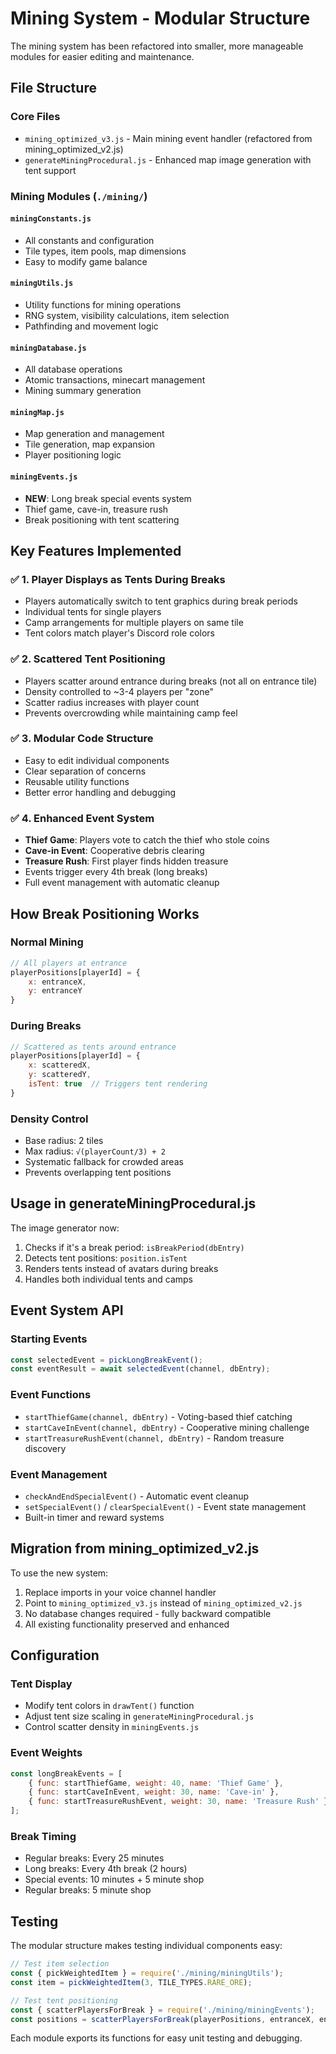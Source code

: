 # Mining System - Modular Structure

The mining system has been refactored into smaller, more manageable modules for easier editing and maintenance.

## File Structure

### Core Files
- `mining_optimized_v3.js` - Main mining event handler (refactored from mining_optimized_v2.js)
- `generateMiningProcedural.js` - Enhanced map image generation with tent support

### Mining Modules (`./mining/`)

#### `miningConstants.js`
- All constants and configuration
- Tile types, item pools, map dimensions
- Easy to modify game balance

#### `miningUtils.js`
- Utility functions for mining operations
- RNG system, visibility calculations, item selection
- Pathfinding and movement logic

#### `miningDatabase.js`
- All database operations
- Atomic transactions, minecart management
- Mining summary generation

#### `miningMap.js`
- Map generation and management
- Tile generation, map expansion
- Player positioning logic

#### `miningEvents.js`
- **NEW**: Long break special events system
- Thief game, cave-in, treasure rush
- Break positioning with tent scattering

## Key Features Implemented

### ✅ 1. Player Displays as Tents During Breaks
- Players automatically switch to tent graphics during break periods
- Individual tents for single players
- Camp arrangements for multiple players on same tile
- Tent colors match player's Discord role colors

### ✅ 2. Scattered Tent Positioning
- Players scatter around entrance during breaks (not all on entrance tile)
- Density controlled to ~3-4 players per "zone"
- Scatter radius increases with player count
- Prevents overcrowding while maintaining camp feel

### ✅ 3. Modular Code Structure
- Easy to edit individual components
- Clear separation of concerns
- Reusable utility functions
- Better error handling and debugging

### ✅ 4. Enhanced Event System
- **Thief Game**: Players vote to catch the thief who stole coins
- **Cave-in Event**: Cooperative debris clearing
- **Treasure Rush**: First player finds hidden treasure
- Events trigger every 4th break (long breaks)
- Full event management with automatic cleanup

## How Break Positioning Works

### Normal Mining
```javascript
// All players at entrance
playerPositions[playerId] = {
    x: entranceX,
    y: entranceY
}
```

### During Breaks
```javascript
// Scattered as tents around entrance
playerPositions[playerId] = {
    x: scatteredX,
    y: scatteredY,
    isTent: true  // Triggers tent rendering
}
```

### Density Control
- Base radius: 2 tiles
- Max radius: `√(playerCount/3) + 2`
- Systematic fallback for crowded areas
- Prevents overlapping tent positions

## Usage in generateMiningProcedural.js

The image generator now:
1. Checks if it's a break period: `isBreakPeriod(dbEntry)`
2. Detects tent positions: `position.isTent`
3. Renders tents instead of avatars during breaks
4. Handles both individual tents and camps

## Event System API

### Starting Events
```javascript
const selectedEvent = pickLongBreakEvent();
const eventResult = await selectedEvent(channel, dbEntry);
```

### Event Functions
- `startThiefGame(channel, dbEntry)` - Voting-based thief catching
- `startCaveInEvent(channel, dbEntry)` - Cooperative mining challenge
- `startTreasureRushEvent(channel, dbEntry)` - Random treasure discovery

### Event Management
- `checkAndEndSpecialEvent()` - Automatic event cleanup
- `setSpecialEvent()` / `clearSpecialEvent()` - Event state management
- Built-in timer and reward systems

## Migration from mining_optimized_v2.js

To use the new system:
1. Replace imports in your voice channel handler
2. Point to `mining_optimized_v3.js` instead of `mining_optimized_v2.js`
3. No database changes required - fully backward compatible
4. All existing functionality preserved and enhanced

## Configuration

### Tent Display
- Modify tent colors in `drawTent()` function
- Adjust tent size scaling in `generateMiningProcedural.js`
- Control scatter density in `miningEvents.js`

### Event Weights
```javascript
const longBreakEvents = [
    { func: startThiefGame, weight: 40, name: 'Thief Game' },
    { func: startCaveInEvent, weight: 30, name: 'Cave-in' },
    { func: startTreasureRushEvent, weight: 30, name: 'Treasure Rush' }
];
```

### Break Timing
- Regular breaks: Every 25 minutes
- Long breaks: Every 4th break (2 hours)
- Special events: 10 minutes + 5 minute shop
- Regular breaks: 5 minute shop

## Testing

The modular structure makes testing individual components easy:

```javascript
// Test item selection
const { pickWeightedItem } = require('./mining/miningUtils');
const item = pickWeightedItem(3, TILE_TYPES.RARE_ORE);

// Test tent positioning
const { scatterPlayersForBreak } = require('./mining/miningEvents');
const positions = scatterPlayersForBreak(playerPositions, entranceX, entranceY, playerCount);
```

Each module exports its functions for easy unit testing and debugging.
